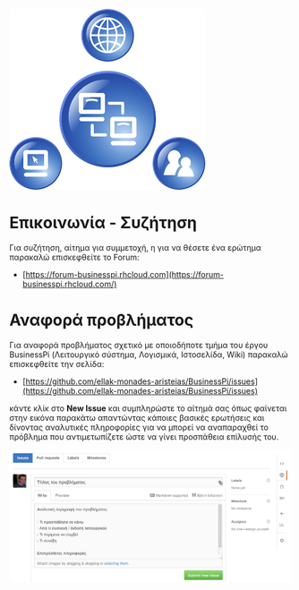 ![support](https://raw.githubusercontent.com/ellak-monades-aristeias/BusinessPi/master/Images/support.png)

# Επικοινωνία - Συζήτηση

Για συζήτηση, αίτημα για συμμετοχή, η για να θέσετε ένα ερώτημα παρακαλώ επισκεφθείτε το Forum:

- [https://forum-businesspi.rhcloud.com](https://forum-businesspi.rhcloud.com/)

# Αναφορά προβλήματος

Για αναφορά προβλήματος σχετικό με οποιοδήποτε τμήμα του έργου BusinessPi (Λειτουργικό σύστημα, Λογισμικά, Ιστοσελίδα, Wiki) παρακαλώ επισκεφθείτε την σελίδα: 

- [https://github.com/ellak-monades-aristeias/BusinessPi/issues](https://github.com/ellak-monades-aristeias/BusinessPi/issues)

κάντε κλίκ στο **New Issue** και συμπληρώστε το αίτημά σας όπως φαίνεται στην εικόνα παρακάτω απαντώντας κάποιες βασικές ερωτήσεις και δίνοντας αναλυτικές πληροφορίες για να μπορεί να αναπαραχθεί το πρόβλημα που αντιμετωπίζετε ώστε να γίνει προσπάθεια επίλυσής του.

![how to report bug businesspi](https://raw.githubusercontent.com/ellak-monades-aristeias/BusinessPi/master/Web-Site/images/how-to-bug-report.jpg)
